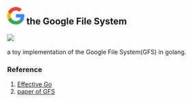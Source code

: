 ## <img src="docs/static/icon.png" width="40"> the Google File System

![](https://img.shields.io/badge/language-Go-blue)

a toy implementation of the Google File System(GFS) in golang.



### Reference

1.  [Effective Go](https://go.dev/doc/effective_go)
2.  [paper of GFS](https://research.google.com/archive/gfs-sosp2003.pdf)​
